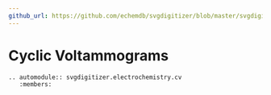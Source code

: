 ```yaml
---
github_url: https://github.com/echemdb/svgdigitizer/blob/master/svgdigitizer/electrochemistry/cv.py
---
```


Cyclic Voltammograms
====================

```{eval-rst}
.. automodule:: svgdigitizer.electrochemistry.cv
   :members:
```
